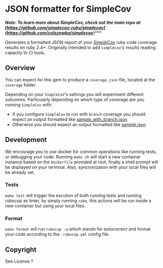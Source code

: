 # JSON formatter for SimpleCov

***Note: To learn more about SimpleCov, check out the main repo at [https://github.com/simplecov-ruby/simplecov](https://github.com/colszowka/simplecov***)***

Generates a formatted JSON report of your [SimpleCov](https://github.com/simplecov-ruby/simplecov) ruby code coverage results on ruby 2.4+. Originally intended to add `simplecov`'s results reading capacity to CI tools. 

## Overview

You can expect for this gem to produce a `coverage.json` file, located at the `coverage` folder. 

Depending on your `SimpleCoV`'s settings you will experiment different outcomes. Particularly depending on which type of coverage are you running `SimpleCov` with:

- If you configure `SimpleCov` to run with `branch` coverage you should expect an output formatted like [sample_with_branch.json](https://github.com/fede-moya/simplecov_json_formatter/blob/master/spec/fixtures/sample_with_branch.json)
- Otherwise you should expect an output formatted like [sample.json](https://github.com/fede-moya/simplecov_json_formatter/blob/master/spec/fixtures/sample.json)

## Development

We encourage you to use docker for common operations like running tests, or debugging your code. Running `make sh` will start a new container instance based on the `Dockerfile` provided at root, finally a shell prompt will be displayed on your terminal. Also, syncronization with your local files will be already set. 
### Tests
`make test` will trigger the excution of both running tests and running rubocop as linter, by simply running `rake`, this actions will be run inside a new container but using your local files.

### Format

`make format` will run `rubocop -a` which stands for _autocorrect_ and format your code according to the `.rubocop.yml` config file. 

## Copyright

See License ?
